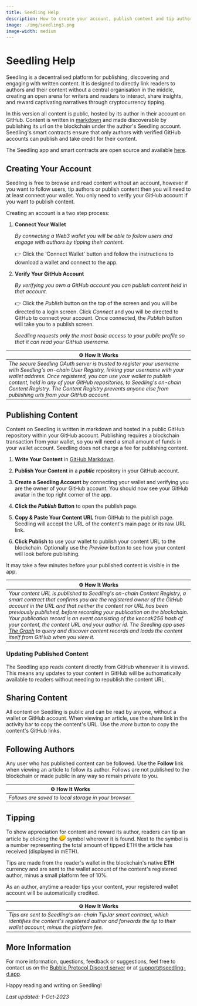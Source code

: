 ```yaml
---
title: Seedling Help
description: How to create your account, publish content and tip authors.
image: ./img/seedling3.png
image-width: medium
---
```

# Seedling Help

Seedling is a decentralised platform for publishing, discovering and engaging with written content. It is designed to directly link readers to authors and their content without a central organisation in the middle, creating an open arena for writers and readers to interact, share insights, and reward captivating narratives through cryptocurrency tipping.

In this version all content is public, hosted by its author in their account on GitHub.  Content is written in [markdown](https://docs.github.com/en/get-started/writing-on-github/getting-started-with-writing-and-formatting-on-github/basic-writing-and-formatting-syntax) and made discoverable by publishing its url on the blockchain under the author's Seedling account. Seedling's smart contracts ensure that only authors with verified GitHub accounts can publish and take credit for their content.

The Seedling app and smart contracts are open source and available [here](https://github.com/Bubble-Protocol/seedling).

## Creating Your Account

Seedling is free to browse and read content without an account, however if you want to follow users, tip authors or publish content then you will need to at least connect your wallet.  You only need to verify your GitHub account if you want to publish content.

Creating an account is a two step process:

1. **Connect Your Wallet**

    *By connecting a Web3 wallet you will be able to follow users and engage with authors by tipping their content.*
  
    :point_right: Click the 'Connect Wallet' button and follow the instructions to download a wallet and connect to the app. 

2. **Verify Your GitHub Account**

    *By verifying you own a GitHub account you can publish content held in that account.*

    :point_right: Click the *Publish* button on the top of the screen and you will be directed to a login screen.  Click *Connect* and you will be directed to GitHub to connect your account.  Once connected, the *Publish* button will take you to a publish screen.

    *Seedling requests only the most basic access to your public profile so that it can read your GitHub username.*

| :gear: **How It Works** |
|-|
| *The secure Seedling OAuth server is trusted to register your username with Seedling's on-chain User Registry, linking your username with your wallet address. Once registered, you can use your wallet to publish content, held in any of your GitHub repositories, to Seedling's on-chain Content Registry.  The *Content Registry* prevents anyone else from publishing urls from your GitHub account.* |


## Publishing Content

Content on Seedling is written in markdown and hosted in a public GitHub repository within your GitHub account.  Publishing requires a blockchain transaction from your wallet, so you will need a small amount of funds in your wallet account.  Seedling does not charge a fee for publishing content.

1. **Write Your Content** in [GitHub Markdown](https://docs.github.com/en/get-started/writing-on-github/getting-started-with-writing-and-formatting-on-github/basic-writing-and-formatting-syntax).

2. **Publish Your Content** in a ***public*** repository in your GitHub account.

3. **Create a Seedling Account** by connecting your wallet and verifying you are the owner of your GitHub account. You should now see your GitHub avatar in the top right corner of the app.

4. **Click the *Publish* Button** to open the publish page.

5. **Copy & Paste Your Content URL** from GitHub to the publish page. Seedling will accept the URL of the content's main page or its raw URL link.

6. **Click Publish** to use your wallet to publish your content URL to the blockchain.  Optionally use the *Preview* button to see how your content will look before publishing. 

It may take a few minutes before your published content is visible in the app.
 
| :gear: **How It Works** |
|-|
| *Your content URL is published to Seedling's on-chain Content Registry, a smart contract that confirms you are the registered owner of the GitHub account in the URL and that neither the content nor URL has been previously published, before recording your publication on the blockchain. Your publication record is an event consisting of the keccak256 hash of your content, the content URL and your author id. The Seedling app uses [The Graph](https://thegraph.com) to query and discover content records and loads the content itself from GitHub when you view it.* |

### Updating Published Content

The Seedling app reads content directly from GitHub whenever it is viewed. This means any updates to your content in GitHub will be authomatically available to readers without needing to republish the content URL.

## Sharing Content

All content on Seedling is public and can be read by anyone, without a wallet or GitHub account.  When viewing an article, use the share link in the activity bar to copy the content's URL.  Use the *more* button to copy the content's GitHub links.

## Following Authors

Any user who has published content can be followed.  Use the **Follow** link when viewing an article to follow its author.  Follows are not published to the blockchain or made public in any way so remain private to you.


| :gear: **How It Works** |
|-|
| *Follows are saved to local storage in your browser.* |

## Tipping

To show appreciation for content and reward its author, readers can tip an article by clicking the ![tip button](./img/tip-button.png) symbol wherever it is found. Next to the symbol is a number representing the total amount of tipped ETH the article has received (displayed in mETH).

Tips are made from the reader's wallet in the blockchain's native **ETH** currency and are sent to the wallet account of the content's registered author, minus a small platform fee of 10%.

As an author, anytime a reader tips your content, your registered wallet account will be automatically credited.

| :gear: **How It Works** |
|-|
| *Tips are sent to Seedling's on-chain TipJar smart contract, which identifies the content's registered author and forwards the tip to their wallet account, minus the platform fee.* |

## More Information

For more information, questions, feedback or suggestions, feel free to contact us on the [Bubble Protocol Discord server](https://discord.gg/sSnvK5C) or at support@seedling-d.app.

Happy reading and writing on Seedling!

_Last updated: 1-Oct-2023_





